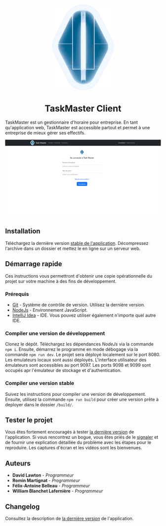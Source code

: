 <div align="center">
<img src="docs/logo.png" alt="TaskMaster Logo" width="200"/>

# TaskMaster Client

</div>

TaskMaster est un gestionnaire d'horaire pour entreprise. En tant qu'application web, TaskMaster est accessible partout
et permet à une entreprise de mieux gérer ses effectifs.

<div align="center">

![Aperçu du Projet Synthèse](docs/Preview.png)

</div>

## Installation

Téléchargez la dernière version [stable de l'application][Releases]. Décompressez l'archive dans un dossier
et mettez le en ligne sur un serveur web.

## Démarrage rapide

Ces instructions vous permettront d'obtenir une copie opérationnelle du projet sur votre machine à des fins de
développement.

### Prérequis

* [Git] - Système de contrôle de version. Utilisez la dernière version.
* [NodeJs] - Environnement JavaScript.
* [IntelliJ Idea] - IDE. Vous pouvez utiliser également n'importe quel autre IDE.

### Compiler une version de développement

Clonez le dépôt. Téléchargez les dépendances *NodeJs* via la commande `npm i`. Ensuite, démarrez le programme
en mode débogage via la commande `npm run dev`. Le projet sera déployé localement sur le port 8080. Les émulateurs
locaux sont aussi déployés. L'interface utilisateur des émulateurs sont accessibles au port 9097. Les ports 9098 et 9099
sont occupés apr l'émulateur de stockage et d'authentication.

### Compiler une version stable

Suivez les instructions pour compiler une version de développement. Ensuite, utilisez la commande `npm run build` pour
créer une version prête à deployer dans le dossier `/build/`.

## Tester le projet

Vous êtes fortement encouragés à tester [la dernière version][Releases] de l'application. Si vous
rencontrez un bogue, vous êtes priés de le [signaler][Submit Bug] et de fournir une explication détaillée du problème
avec les étapes pour le reproduire. Les captures d'écran et les vidéos sont les bienvenues.

## Auteurs

* **David Lawton** - *Programmeur*
* **Romin Martignat** - *Programmeur*
* **Félix-Antoine Belleau** - *Programmeur*
* **William Blanchet Lafernière** - *Programmeur*

## Changelog

Consultez la description de [la dernière version][Releases] de l'application.

[//]: # (Hyperliens)

[Git]: https://git-scm.com/downloads

[NodeJs]: https://nodejs.org/en/

[IntelliJ Idea]: https://www.jetbrains.com/idea/

[Submit Bug]: https://github.com/BlobMaster41/DRFWClient/issues/new

[Releases]: https://github.com/BlobMaster41/DRFWClient/releases
